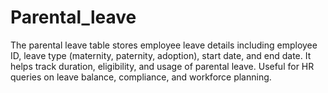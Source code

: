 # Parental_leave
The parental leave table stores employee leave details including employee ID, leave type (maternity, paternity, adoption), start date, and end date. It helps track duration, eligibility, and usage of parental leave. Useful for HR queries on leave balance, compliance, and workforce planning.
